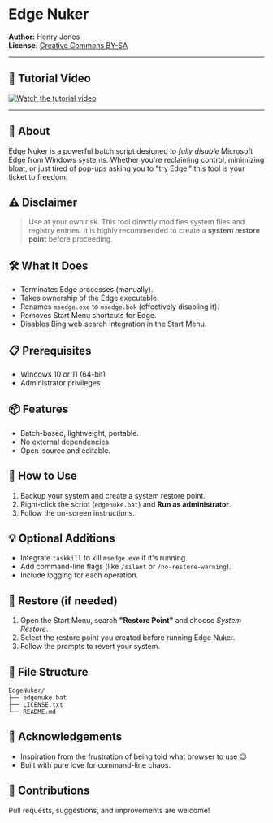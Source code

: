 # Edge Nuker

**Author:** Henry Jones  
**License:** [Creative Commons BY-SA](https://creativecommons.org/licenses/by-sa/4.0/)  

---
## 📖 Tutorial Video
[![Watch the tutorial video](https://img.youtube.com/vi/hpc_7wbUAvw/0.jpg)](https://www.youtube.com/watch?v=hpc_7wbUAvw)


---
## 🚀 About
Edge Nuker is a powerful batch script designed to *fully disable* Microsoft Edge from Windows systems. Whether you're reclaiming control, minimizing bloat, or just tired of pop-ups asking you to "try Edge," this tool is your ticket to freedom.

## ⚠️ Disclaimer
> Use at your own risk. This tool directly modifies system files and registry entries. It is highly recommended to create a **system restore point** before proceeding.

## 🛠 What It Does
- Terminates Edge processes (manually).
- Takes ownership of the Edge executable.
- Renames `msedge.exe` to `msedge.bak` (effectively disabling it).
- Removes Start Menu shortcuts for Edge.
- Disables Bing web search integration in the Start Menu.

## 📋 Prerequisites
- Windows 10 or 11 (64-bit)
- Administrator privileges

## 📦 Features
- Batch-based, lightweight, portable.
- No external dependencies.
- Open-source and editable.

## 🧪 How to Use
1. Backup your system and create a system restore point.
2. Right-click the script (`edgenuke.bat`) and **Run as administrator**.
3. Follow the on-screen instructions.

## 💡 Optional Additions
- Integrate `taskkill` to kill `msedge.exe` if it's running.
- Add command-line flags (like `/silent` or `/no-restore-warning`).
- Include logging for each operation.

## 🧯 Restore (if needed)
1. Open the Start Menu, search **"Restore Point"** and choose *System Restore*.
2. Select the restore point you created before running Edge Nuker.
3. Follow the prompts to revert your system.

## 📁 File Structure
```
EdgeNuker/
├── edgenuke.bat
├── LICENSE.txt
└── README.md
```

## 🙌 Acknowledgements
- Inspiration from the frustration of being told what browser to use 😉
- Built with pure love for command-line chaos.

## 📢 Contributions
Pull requests, suggestions, and improvements are welcome!
